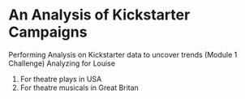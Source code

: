 # An Analysis of Kickstarter Campaigns
Performing Analysis on Kickstarter data to uncover trends (Module 1 Challenge)
Analyzing for Louise 
1. For theatre plays in USA
2. For theatre musicals in Great Britan

